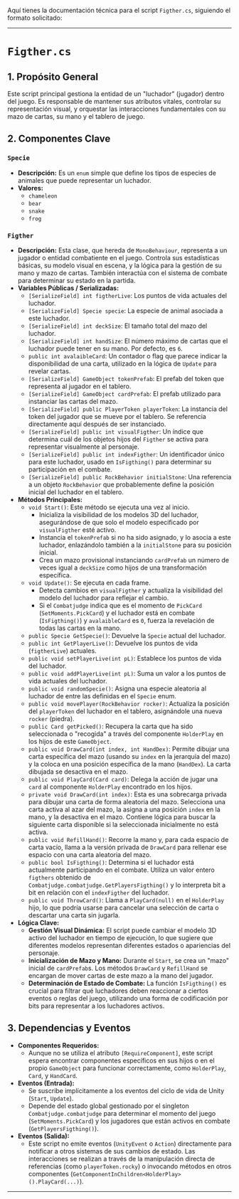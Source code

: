 Aquí tienes la documentación técnica para el script `Figther.cs`, siguiendo el formato solicitado:

---

# `Figther.cs`

## 1. Propósito General
Este script principal gestiona la entidad de un "luchador" (jugador) dentro del juego. Es responsable de mantener sus atributos vitales, controlar su representación visual, y orquestar las interacciones fundamentales con su mazo de cartas, su mano y el tablero de juego.

## 2. Componentes Clave

### `Specie`
- **Descripción:** Es un `enum` simple que define los tipos de especies de animales que puede representar un luchador.
- **Valores:**
    - `chameleon`
    - `bear`
    - `snake`
    - `frog`

### `Figther`
- **Descripción:** Esta clase, que hereda de `MonoBehaviour`, representa a un jugador o entidad combatiente en el juego. Controla sus estadísticas básicas, su modelo visual en escena, y la lógica para la gestión de su mano y mazo de cartas. También interactúa con el sistema de combate para determinar su estado en la partida.
- **Variables Públicas / Serializadas:**
    - `[SerializeField] int figtherLive`: Los puntos de vida actuales del luchador.
    - `[SerializeField] Specie specie`: La especie de animal asociada a este luchador.
    - `[SerializeField] int deckSize`: El tamaño total del mazo del luchador.
    - `[SerializeField] int handSize`: El número máximo de cartas que el luchador puede tener en su mano. Por defecto, es `6`.
    - `public int avalaibleCard`: Un contador o flag que parece indicar la disponibilidad de una carta, utilizado en la lógica de `Update` para revelar cartas.
    - `[SerializeField] GameObject tokenPrefab`: El prefab del token que representa al jugador en el tablero.
    - `[SerializeField] GameObject cardPrefab`: El prefab utilizado para instanciar las cartas del mazo.
    - `[SerializeField] public PlayerToken playerToken`: La instancia del token del jugador que se mueve por el tablero. Se referencia directamente aquí después de ser instanciado.
    - `[SerializeField] public int visualFigther`: Un índice que determina cuál de los objetos hijos del `Figther` se activa para representar visualmente al personaje.
    - `[SerializeField] public int indexFigther`: Un identificador único para este luchador, usado en `IsFigthing()` para determinar su participación en el combate.
    - `[SerializeField] public RockBehavior initialStone`: Una referencia a un objeto `RockBehavior` que probablemente define la posición inicial del luchador en el tablero.
- **Métodos Principales:**
    - `void Start()`: Este método se ejecuta una vez al inicio.
        - Inicializa la visibilidad de los modelos 3D del luchador, asegurándose de que solo el modelo especificado por `visualFigther` esté activo.
        - Instancia el `tokenPrefab` si no ha sido asignado, y lo asocia a este luchador, enlazándolo también a la `initialStone` para su posición inicial.
        - Crea un mazo provisional instanciando `cardPrefab` un número de veces igual a `deckSize` como hijos de una transformación específica.
    - `void Update()`: Se ejecuta en cada frame.
        - Detecta cambios en `visualFigther` y actualiza la visibilidad del modelo del luchador para reflejar el cambio.
        - Si el `Combatjudge` indica que es el momento de `PickCard` (`SetMoments.PickCard`) y el luchador está en combate (`IsFigthing()`) y `avalaibleCard` es `0`, fuerza la revelación de todas las cartas en la mano.
    - `public Specie GetSpecie()`: Devuelve la `Specie` actual del luchador.
    - `public int GetPlayerLive()`: Devuelve los puntos de vida (`figtherLive`) actuales.
    - `public void setPlayerLive(int pL)`: Establece los puntos de vida del luchador.
    - `public void addPlayerLive(int pL)`: Suma un valor a los puntos de vida actuales del luchador.
    - `public void randomSpecie()`: Asigna una especie aleatoria al luchador de entre las definidas en el `Specie` enum.
    - `public void movePlayer(RockBehavior rocker)`: Actualiza la posición del `playerToken` del luchador en el tablero, asignándole una nueva `rocker` (piedra).
    - `public Card getPicked()`: Recupera la carta que ha sido seleccionada o "recogida" a través del componente `HolderPlay` en los hijos de este `GameObject`.
    - `public void DrawCard(int index, int HandDex)`: Permite dibujar una carta específica del mazo (usando su `index` en la jerarquía del mazo) y la coloca en una posición específica de la mano (`HandDex`). La carta dibujada se desactiva en el mazo.
    - `public void PlayCard(Card card)`: Delega la acción de jugar una `card` al componente `HolderPlay` encontrado en los hijos.
    - `private void DrawCard(int index)`: Esta es una sobrecarga privada para dibujar una carta de forma aleatoria del mazo. Selecciona una carta activa al azar del mazo, la asigna a una posición `index` en la mano, y la desactiva en el mazo. Contiene lógica para buscar la siguiente carta disponible si la seleccionada inicialmente no está activa.
    - `public void RefillHand()`: Recorre la mano y, para cada espacio de carta vacío, llama a la versión privada de `DrawCard` para rellenar ese espacio con una carta aleatoria del mazo.
    - `public bool IsFigthing()`: Determina si el luchador está actualmente participando en el combate. Utiliza un valor entero `figthers` obtenido de `Combatjudge.combatjudge.GetPlayersFigthing()` y lo interpreta bit a bit en relación con el `indexFigther` del luchador.
    - `public void ThrowCard()`: Llama a `PlayCard(null)` en el `HolderPlay` hijo, lo que podría usarse para cancelar una selección de carta o descartar una carta sin jugarla.
- **Lógica Clave:**
    - **Gestión Visual Dinámica:** El script puede cambiar el modelo 3D activo del luchador en tiempo de ejecución, lo que sugiere que diferentes modelos representan diferentes estados o apariencias del personaje.
    - **Inicialización de Mazo y Mano:** Durante el `Start`, se crea un "mazo" inicial de `cardPrefab`s. Los métodos `DrawCard` y `RefillHand` se encargan de mover cartas de este mazo a la mano del jugador.
    - **Determinación de Estado de Combate:** La función `IsFigthing()` es crucial para filtrar qué luchadores deben reaccionar a ciertos eventos o reglas del juego, utilizando una forma de codificación por bits para representar a los luchadores activos.

## 3. Dependencias y Eventos
- **Componentes Requeridos:**
    - Aunque no se utiliza el atributo `[RequireComponent]`, este script espera encontrar componentes específicos en sus hijos o en el propio `GameObject` para funcionar correctamente, como `HolderPlay`, `Card`, y `HandCard`.
- **Eventos (Entrada):**
    - Se suscribe implícitamente a los eventos del ciclo de vida de Unity (`Start`, `Update`).
    - Depende del estado global gestionado por el singleton `Combatjudge.combatjudge` para determinar el momento del juego (`SetMoments.PickCard`) y los jugadores que están activos en combate (`GetPlayersFigthing()`).
- **Eventos (Salida):**
    - Este script no emite eventos (`UnityEvent` o `Action`) directamente para notificar a otros sistemas de sus cambios de estado. Las interacciones se realizan a través de la manipulación directa de referencias (como `playerToken.rocky`) o invocando métodos en otros componentes (`GetComponentInChildren<HolderPlay>().PlayCard(...)`).

---